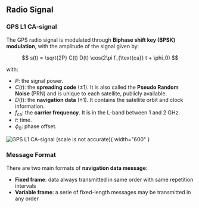 ## Radio Signal

### GPS L1 CA-­signal

The GPS radio signal is modulated through **Biphase shift key (BPSK) modulation**, with the amplitude of the signal given by:

$$
s(t) = \sqrt{2P} C(t) D(t) \cos(2\pi f_{\text{ca}} t + \phi_0)
$$

with:

- $P$: the signal power.
- $C(t)$: the **spreading code** (±1). It is also called the **Pseudo Random Noise** (PRN) and is unique to each satellite, publicly available.
- $D(t)$: the **navigation data** (±1). It contains the satellite orbit and clock information.
- $f_{\text{ca}}$: the **carrier frequency**. It is in the L-band between 1 and 2 GHz.
- $t$: time.
- $\phi_0$: phase offset.

![GPS L1 CA-­signal (scale is not accurate)](../../../images/GPS_L1_CA-­signal.png){ width="600" }

### Message Format

There are two main formats of **navigation data message**:

- **Fixed frame**: data always transmitted in same order with same repetition intervals
- **Variable frame**: a serie of fixed-length messages may be transmitted in any order
